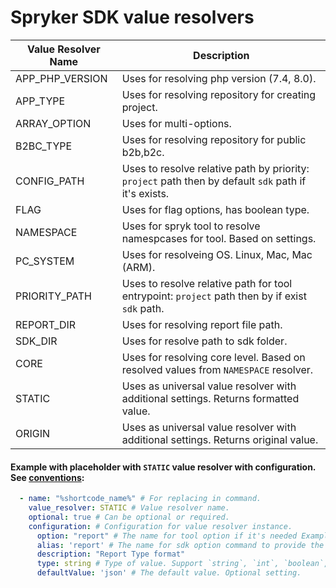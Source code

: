 # Spryker SDK value resolvers

| Value Resolver Name | Description                                                                                          |
|---------------------|------------------------------------------------------------------------------------------------------|
| APP_PHP_VERSION     | Uses for resolving php version (7.4, 8.0).                                                           |
| APP_TYPE            | Uses for resolving repository for creating project.                                                  |
| ARRAY_OPTION        | Uses for multi-options.                                                                              |
| B2BC_TYPE           | Uses for resolving repository for public b2b,b2c.                                                    |
| CONFIG_PATH         | Uses to resolve relative path by priority: `project` path then by default `sdk` path if it's exists. |
| FLAG                | Uses for flag options, has boolean type.                                                             |
| NAMESPACE           | Uses for spryk tool to resolve namespcases for tool. Based on settings.                              |
| PC_SYSTEM           | Uses for resolveing OS. Linux, Mac, Mac (ARM).                                                       |
| PRIORITY_PATH       | Uses to resolve relative path for tool entrypoint: `project` path then by if exist `sdk` path.       |
| REPORT_DIR          | Uses for resolving report file path.                                                                 |
| SDK_DIR             | Uses for resolve path to sdk folder.                                                                 |
| CORE                | Uses for resolving core level. Based on resolved values from `NAMESPACE` resolver.                   |
| STATIC              | Uses as universal value resolver with additional settings. Returns formatted value.                  |
| ORIGIN              | Uses as universal value resolver with additional settings. Returns original value.                   |

#### Example with placeholder with `STATIC` value resolver with configuration. See [conventions](conventions.md#Placeholder):
```yaml
  - name: "%shortcode_name%" # For replacing in command.
    value_resolver: STATIC # Value resolver name.
    optional: true # Can be optional or required.
    configuration: # Configuration for value resolver instance.
      option: "report" # The name for tool option if it's needed Example: --report=. Optional setting.
      alias: 'report' # The name for sdk option command to provide the value to the tool. Can be closed for coming. Optional setting.
      description: "Report Type format"
      type: string # Type of value. Support `string`, `int`, `boolean`, `array`.
      defaultValue: 'json' # The default value. Optional setting.
```
